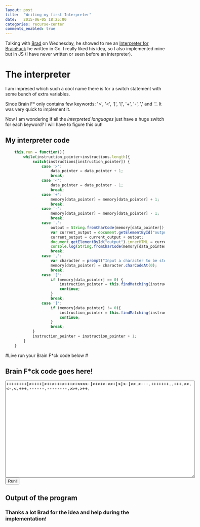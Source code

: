 ```yaml
---
layout: post
title:  "Writing my first Interpreter"
date:   2015-06-05 18:25:00
categories: recurse-center
comments_enabled: true
---
```


Talking with [Brad][1] on Wednesday, he showed to me an [Interpreter for BrainFuck][2] he written in Go. I really liked his idea, so I also implemented mine but in JS (I have never written or seen before an interpreter).

# The interpreter #

I am impresed which such a cool name there is for a switch statement with some bunch of extra variables. 

Since Brain F* only contains few keywords: '>', '<', ']', '[', '+', '-', ',' and '.'. It was very quick to implement it.

Now I am wondering if all the *interpreted languages* just have a huge switch for each keyword? I will have to figure this out!

## My interpreter code ##

```javascript
	this.run = function(){
		while(instruction_pointer<instructions.length){
			switch(instructions[instruction_pointer]) {
				case '>':
					data_pointer = data_pointer + 1;
					break;
				case '<':
					data_pointer = data_pointer - 1;
					break;
				case '+':
					memory[data_pointer] = memory[data_pointer] + 1;
					break;
				case '-':
					memory[data_pointer] = memory[data_pointer] - 1;
					break;
				case '.':
					output = String.fromCharCode(memory[data_pointer]);
					var current_output = document.getElementById("output").innerHTML;
					current_output = current_output + output;
					document.getElementById("output").innerHTML = current_output;
					console.log(String.fromCharCode(memory[data_pointer]));
					break;
				case ',':
					var character = prompt("Input a character to be stored");
					memory[data_pointer] = character.charCodeAt(0);
					break;
				case '[':
					if (memory[data_pointer] == 0) {
						instruction_pointer = this.findMatching(instruction_pointer);
						continue;
					}
					break;
				case ']':
					if (memory[data_pointer] != 0){
						instruction_pointer = this.findMatching(instruction_pointer);
						continue;
					}
					break;
			}
			instruction_pointer = instruction_pointer + 1;
		}
	}
```

#Live run your Brain F*ck code below #

## Brain F*ck code goes here! ##

<script src="public/interpreter.js"></script>

<form>
	<textarea id="input" rows="20" cols="72">++++++++[>++++[>++>+++>+++>+<<<<-]>+>+>->>+[<]<-]>>.>---.+++++++..+++.>>.<-.<.+++.------.--------.>>+.>++.</textarea>
	</br>
	<button type="button" onclick="process_file()">Run!</button>
</form>

## Output of the program ##

<p id="output"></p>

### Thanks a lot Brad for the idea and help during the implementation! ###

[1]: https://twitter.com/daveypocket
[2]: https://github.com/DaveyPocket/BFinterpreter